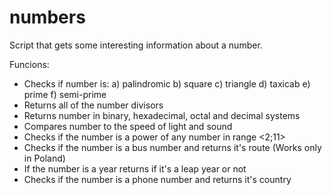 # numbers

Script that gets some interesting information about a number.

Funcions:
  - Checks if number is:
    a) palindromic
    b) square
    c) triangle
    d) taxicab
    e) prime
    f) semi-prime
  - Returns all of the number divisors
  - Returns number in binary, hexadecimal, octal and decimal systems 
  - Compares number to the speed of light and sound
  - Checks if the number is a power of any number in range <2;11>
  - Checks if the number is a bus number and returns it's route (Works only in Poland)
  - If the number is a year returns if it's a leap year or not
  - Checks if the number is a phone number and returns it's country
    
    
